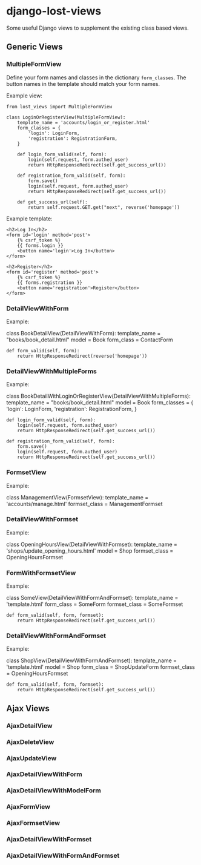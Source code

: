 django-lost-views
=================

Some useful Django views to supplement the existing class based views.

## Generic Views
### MultipleFormView
Define your form names and classes in the dictionary `form_classes`. The button names in the template should match your form names.

Example view:

    from lost_views import MultipleFormView

	class LoginOrRegisterView(MultipleFormView):
		template_name = 'accounts/login_or_register.html'
		form_classes = {
			'login': LoginForm,
			'registration': RegistrationForm,
		}

		def login_form_valid(self, form):
			login(self.request, form.authed_user)
			return HttpResponseRedirect(self.get_success_url())

		def registration_form_valid(self, form):
			form.save()
			login(self.request, form.authed_user)
			return HttpResponseRedirect(self.get_success_url())

		def get_success_url(self):
			return self.request.GET.get("next", reverse('homepage'))

Example template:

	<h2>Log In</h2>
	<form id='login' method='post'>
		{% csrf_token %}
		{{ forms.login }}
		<button name='login'>Log In</button>
	</form>

	<h2>Register</h2>
	<form id='register' method='post'>
		{% csrf_token %}
		{{ forms.registration }}
		<button name='registration'>Register</button>
	</form>

### DetailViewWithForm

Example:

class BookDetailView(DetailViewWithForm):
    template_name = "books/book_detail.html"
    model = Book
    form_class = ContactForm
    
    def form_valid(self, form):
        return HttpResponseRedirect(reverse('homepage'))


### DetailViewWithMultipleForms

Example:

class BookDetailWithLoginOrRegisterView(DetailViewWithMultipleForms):
    template_name = "books/book_detail.html"
    model = Book
    form_classes = {
        'login': LoginForm,
        'registration': RegistrationForm,
    }

    def login_form_valid(self, form):
        login(self.request, form.authed_user)
        return HttpResponseRedirect(self.get_success_url())

    def registration_form_valid(self, form):
        form.save()
        login(self.request, form.authed_user)
        return HttpResponseRedirect(self.get_success_url())


### FormsetView

Example:

class ManagementView(FormsetView):
    template_name = 'accounts/manage.html'
    formset_class = ManagementFormset


### DetailViewWithFormset

Example:

class OpeningHoursView(DetailViewWithFormset):
    template_name = 'shops/update_opening_hours.html'
    model = Shop
    formset_class = OpeningHoursFormset


### FormWithFormsetView

Example:

class SomeView(DetailViewWithFormAndFormset):
    template_name = 'template.html'
    form_class = SomeForm
	formset_class = SomeFormset
    
    def form_valid(self, form, formset):       
        return HttpResponseRedirect(self.get_success_url())


### DetailViewWithFormAndFormset

Example:

class ShopView(DetailViewWithFormAndFormset):
    template_name = 'template.html'
    model = Shop
    form_class = ShopUpdateForm
	formset_class = OpeningHoursFormset
    
    def form_valid(self, form, formset):       
        return HttpResponseRedirect(self.get_success_url())


## Ajax Views
### AjaxDetailView
### AjaxDeleteView  
### AjaxUpdateView  
### AjaxDetailViewWithForm  
### AjaxDetailViewWithModelForm  
### AjaxFormView  
### AjaxFormsetView  
### AjaxDetailViewWithFormset  
### AjaxDetailViewWithFormAndFormset

